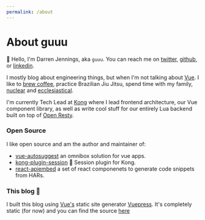 ```yaml
---
permalink: /about
---
```


# About guuu

:wave: Hello, I'm Darren Jennings, aka `guuu`. You can reach me on [twitter],
[github], or [linkedin].

I mostly blog about engineering things, but when I'm not talking about [Vue]. I
like to [brew coffee](https://www.thecoffeecompass.com/), practice Brazilian Jiu
Jitsu, spend time with my family, [nuclear](https://twitter.com/darrenjennings/status/1077663344767586304)
and [ecclesiastical](https://www.citizenssf.com/).

I'm currently Tech Lead at [Kong] where I lead frontend architecture, our Vue 
component library, as well as write cool stuff for our entirely Lua backend 
built on top of [Open Resty].

### Open Source

I like open source and am the author and maintainer of:
- [vue-autosuggest](https://www.github.com/darrenjennings/vue-autosuggest) an 
omnibox solution for vue apps.
- [kong-plugin-session](https://www.github.com/kong/kong-plugin-session) :cookie: 
Session plugin for Kong.
- [react-apiembed](https://www.github.com/kong/react-apiembed) a set 
of react componenets to generate code snippets from HARs.

### This blog :book:

I built this blog using [Vue's](https://vuejs.org) static site generator 
[Vuepress](https://vuepress.vuejs.org/). It's completely static (for now) and
you can find the source [here](https://www.github.com/darrenjennings/guuu.io)


[twitter]: https://twitter.com/darrenjennings
[github]: https://github.com/darrenjennings
[linkedin]: https://www.linkedin.com/in/darren-jennings
[Vue]: https://vuejs.org
[Kong]: https://konghq.com
[Open Resty]: https://github.com/openresty/
